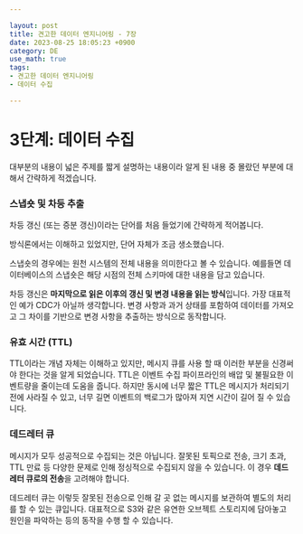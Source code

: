 ```yaml
---

layout: post
title: 견고한 데이터 엔지니어링 - 7장
date: 2023-08-25 18:05:23 +0900
category: DE
use_math: true
tags:
- 견고한 데이터 엔지니어링
- 데이터 수집

---
```


# 3단계: 데이터 수집

대부분의 내용이 넓은 주제를 짧게 설명하는 내용이라 알게 된 내용 중 몰랐던 부분에 대해서 간략하게 적겠습니다.

### 스냅숏 및 차등 추출

차등 갱신 (또는 증분 갱신)이라는 단어를 처음 들었기에 간략하게 적어봅니다.

방식론에서는 이해하고 있었지만, 단어 자체가 조금 생소했습니다.

스냅숏의 경우에는 원천 시스템의 전체 내용을 의미한다고 볼 수 있습니다. 예를들면 데이터베이스의 스냅숏은 해당 시점의 전체 스키마에 대한 내용을 담고 있습니다.

차등 갱신은 **마지막으로 읽은 이후의 갱신 및 변경 내용을 읽는 방식**입니다. 가장 대표적인 예가 CDC가 아닐까 생각합니다. 변경 사항과 과거 상태를 포함하여 데이터를 가져오고 그 차이를 기반으로 변경 사항을 추출하는 방식으로 동작합니다.

### 유효 시간 (TTL)

TTL이라는 개념 자체는 이해하고 있지만, 메시지 큐를 사용 할 때 이러한 부분을 신경써야 한다는 것을 알게 되었습니다. TTL은 이벤트 수집 파이프라인의 배압 및 불필요한 이벤트량을 줄이는데 도움을 줍니다. 하지만 동시에 너무 짧은 TTL은 메시지가 처리되기 전에 사라질 수 있고, 너무 길면 이벤트의 백로그가 많아져 지연 시간이 길어 질 수 있습니다.

### 데드레터 큐

메시지가 모두 성공적으로 수집되는 것은 아닙니다. 잘못된 토픽으로 전송, 크기 초과, TTL 만료 등 다양한 문제로 인해 정싱적으로 수집되지 않을 수 있습니다. 이 경우 **데드레터 큐로의 전송**을 고려해야 합니다.

데드레터 큐는 이렇듯 잘못된 전송으로 인해 갈 곳 없는 메시지를 보관하여 별도의 처리를 할 수 있는 큐입니다. 대표적으로 S3와 같은 유연한 오브젝트 스토리지에 담아놓고 원인을 파악하는 등의 동작을 수행 할 수 있습니다.
